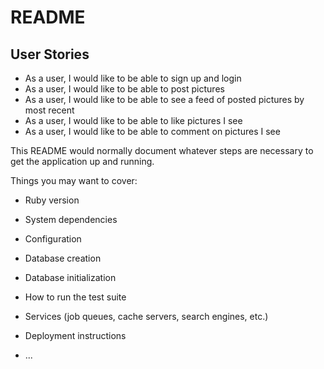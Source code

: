# README

## User Stories

* As a user, I would like to be able to sign up and login
* As a user, I would like to be able to post pictures
* As a user, I would like to be able to see a feed of posted pictures by most recent
* As a user, I would like to be able to like pictures I see
* As a user, I would like to be able to comment on pictures I see



This README would normally document whatever steps are necessary to get the
application up and running.

Things you may want to cover:

* Ruby version

* System dependencies

* Configuration

* Database creation

* Database initialization

* How to run the test suite

* Services (job queues, cache servers, search engines, etc.)

* Deployment instructions

* ...

